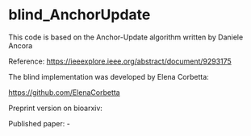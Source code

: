 # blind_AnchorUpdate

This code is based on the Anchor-Update algorithm written by Daniele Ancora

Reference: https://ieeexplore.ieee.org/abstract/document/9293175

The blind implementation was developed by Elena Corbetta:

https://github.com/ElenaCorbetta

Preprint version on bioarxiv:

Published paper: -
